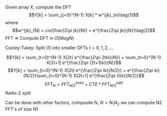 
Given array X, compute the DFT $$Y[k] = \sum_{j=0}^{N-1} X[k] * w^{jk}_{n}\tag{1}$$
where $$w^{jk}_{N} = cis(\frac{2\pi jk}{N}) = e^{\frac{2\pi jki}{N}}\tag{2}$$
 FFT => Compute DFT in $O(NlogN)$

Cooley-Tukey: Split (1) into smaller DFTs
$t = 0,1,2,...$

$$Y[k] = \sum_{t=0}^{N-1} X[2t] e^{\frac{2\pi 2tki}{N}} + \sum_{t=0}^{N-1} X[2t+1] e^{\frac{2\pi (2t+1)ki}{N}}$$
$$Y[k] = \sum_{t=0}^{N-1} X[2t] e^{\frac{2\pi tk}{N/2}} + e^{\frac{2\pi ki}{N/2}}\sum_{t=0}^{N-1} X[2t+1] e^{\frac{2\pi (t)k}{N/2}}$$
$$FFT_{N} = FFT^{even}_{N/2} + CTE * FFT^{odd}_{N/2}$$
Radix-2 split

Can be done with other factors, composite N, $N = N_{1}N_{2}$ we can compute N2 FFT's of size N1
